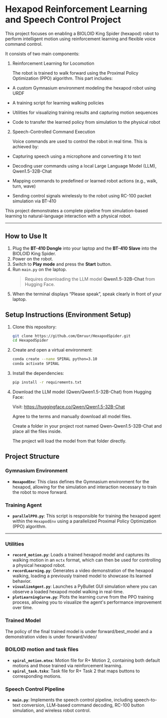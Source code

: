 # Hexapod Reinforcement Learning and Speech Control Project

This project focuses on enabling a BIOLOID King Spider (hexapod) robot to perform intelligent motion using reinforcement learning and flexible voice command control.

It consists of two main components:

1. Reinforcement Learning for Locomotion

   The robot is trained to walk forward using the Proximal Policy Optimization (PPO) algorithm. This part includes:

* A custom Gymnasium environment modeling the hexapod robot using URDF

* A training script for learning walking policies

* Utilities for visualizing training results and capturing motion sequences

* Code to transfer the learned policy from simulation to the physical robot

2. Speech-Controlled Command Execution

   Voice commands are used to control the robot in real time. This is achieved by:

* Capturing speech using a microphone and converting it to text

* Decoding user commands using a local Large Language Model (LLM), Qwen1.5-32B-Chat

* Mapping commands to predefined or learned robot actions (e.g., walk, turn, wave)

* Sending control signals wirelessly to the robot using RC-100 packet simulation via BT-410

This project demonstrates a complete pipeline from simulation-based learning to natural-language interaction with a physical robot.

---

## How to Use It

1. Plug the **BT-410 Dongle** into your laptop and the **BT-410 Slave** into the BIOLOID King Spider.
2. Power on the robot.
3. Switch to **Play mode** and press the **Start** button.
4. Run `main.py` on the laptop.  
   >  Requires downloading the LLM model **Qwen1.5-32B-Chat** from Hugging Face.
5. When the terminal displays “Please speak”, speak clearly in front of your laptop.

## Setup Instructions (Environment Setup)

1. Clone this repository:
   ```bash
   git clone https://github.com/Emruur/HexapodSpider.git
   cd HexapodSpider
2. Create and open a virtual environment:
   ```bash
   conda create --name SPIRAL python=3.10
   conda activate SPIRAL
3. Install the dependencies:
   ```bash
   pip install -r requirements.txt
4. Download the LLM model (Qwen/Qwen1.5-32B-Chat) from Hugging Face:

   Visit: https://huggingface.co/Qwen/Qwen1.5-32B-Chat

   Agree to the terms and manually download all model files.

   Create a folder in your project root named Qwen-Qwen1.5-32B-Chat and place all the files inside.

   The project will load the model from that folder directly.



## Project Structure

### Gymnasium Environment

* **`HexapodEnv`**: This class defines the Gymnasium environment for the hexapod, allowing for the simulation and interaction necessary to train the robot to move forward.

### Training Agent

* **`parallelPPO.py`**: This script is responsible for training the hexapod agent within the `HexapodEnv` using a parallelized Proximal Policy Optimization (PPO) algorithm.

---

### Utilities

* **`record_motion.py`**: Loads a trained hexapod model and captures its walking motion in an `mctx` format, which can then be used for controlling a physical hexapod robot.
* **`recordLearning.py`**: Generates a video demonstration of the hexapod walking, loading a previously trained model to showcase its learned behavior.
* **`visualizeAgent.py`**: Launches a PyBullet GUI simulation where you can observe a loaded hexapod model walking in real-time.
* **`plotLearningCurve.py`**: Plots the learning curve from the PPO training process, allowing you to visualize the agent's performance improvement over time.

### Trained Model

The policy of the final trained model is under forward/best_model and a demonstration video is under forward/video/

### BOILOID motion and task files

* **`spiral_motion.mtnx`**: Motion file for R+ Motion 2, containing both default motions and those trained via reinforcement learning.
* **`spiral_task.tskx`**: Task file for R+ Task 2 that maps buttons to corresponding motions.

### Speech Control Pipeline

* **`main.py`**: Implements the speech control pipeline, including speech-to-text conversion, LLM-based command decoding, RC-100 button simulation, and wireless robot control.
